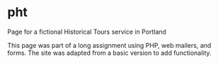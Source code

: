# pht
Page for a fictional Historical Tours service in Portland

This page was part of a long assignment using PHP, web mailers, and forms. The site was adapted from a basic version to add functionality.
